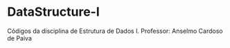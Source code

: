 # DataStructure-I

Códigos da disciplina de Estrutura de Dados I. Professor: Anselmo Cardoso de Paiva
